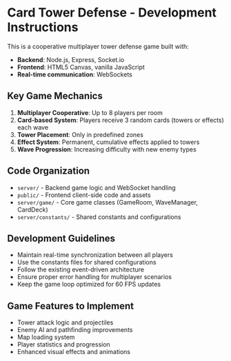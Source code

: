 <!-- Use this file to provide workspace-specific custom instructions to Copilot. For more details, visit https://code.visualstudio.com/docs/copilot/copilot-customization#_use-a-githubcopilotinstructionsmd-file -->

# Card Tower Defense - Development Instructions

This is a cooperative multiplayer tower defense game built with:
- **Backend**: Node.js, Express, Socket.io
- **Frontend**: HTML5 Canvas, vanilla JavaScript
- **Real-time communication**: WebSockets

## Key Game Mechanics

1. **Multiplayer Cooperative**: Up to 8 players per room
2. **Card-based System**: Players receive 3 random cards (towers or effects) each wave
3. **Tower Placement**: Only in predefined zones
4. **Effect System**: Permanent, cumulative effects applied to towers
5. **Wave Progression**: Increasing difficulty with new enemy types

## Code Organization

- `server/` - Backend game logic and WebSocket handling
- `public/` - Frontend client-side code and assets
- `server/game/` - Core game classes (GameRoom, WaveManager, CardDeck)
- `server/constants/` - Shared constants and configurations

## Development Guidelines

- Maintain real-time synchronization between all players
- Use the constants files for shared configurations
- Follow the existing event-driven architecture
- Ensure proper error handling for multiplayer scenarios
- Keep the game loop optimized for 60 FPS updates

## Game Features to Implement

- Tower attack logic and projectiles
- Enemy AI and pathfinding improvements
- Map loading system
- Player statistics and progression
- Enhanced visual effects and animations
